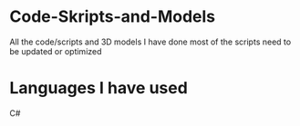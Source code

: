 # Code-Skripts-and-Models

All the code/scripts and 3D models I have done most of the scripts need to be updated or optimized 

# Languages I have used

C#
